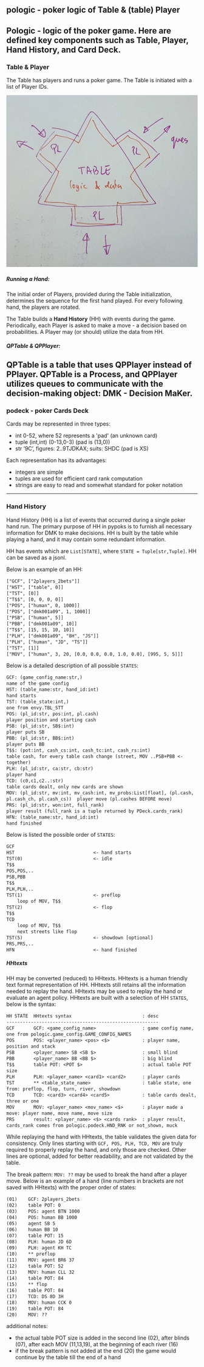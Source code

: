 ## pologic - poker logic of Table & (table) Player

Pologic - logic of the poker game.
Here are defined key components such as **Table**, **Player**, **Hand History**, and **Card Deck**.
---

### Table & Player

The Table has players and runs a poker game.
The Table is initiated with a list of Player IDs.

![](../images/table_players.png)

##### Running a Hand:

The initial order of Players, provided during the Table initialization,
determines the sequence for the first hand played.
For every following hand, the players are rotated.

The Table builds a **Hand History** (HH) with events during the game.
Periodically, each Player is asked to make a move - a decision based on probabilities.
A Player may (or should) utilize the data from HH.

##### QPTable & QPPlayer:

QPTable is a table that uses QPPlayer instead of PPlayer.
QPTable is a Process, and QPPlayer utilizes queues to communicate
with the decision-making object: DMK - Decision MaKer.
---

### podeck - poker Cards Deck

Cards may be represented in three types:
- int 0-52, where 52 represents a 'pad' (an unknown card)
- tuple (int,int) (0-13,0-3) (pad is (13,0))
- str ‘9C’, figures: 2..9TJDKAX; suits: SHDC (pad is XS)

Each representation has its advantages:
- integers are simple
- tuples are used for efficient card rank computation
- strings are easy to read and somewhat standard for poker notation
---

### Hand History

Hand History (HH) is a list of events that occurred during a single poker hand run.
The primary purpose of HH in pypoks is to furnish all necessary information for DMK to make decisions.
HH is built by the table while playing a hand, and it may contain some redundant information.

HH has events which are ```List[STATE]```, where ```STATE = Tuple[str,Tuple]```.
HH can be saved as a jsonl.

Below is an example of an HH:

    ["GCF", ["2players_2bets"]]
    ["HST", ["table", 0]]
    ["TST", [0]]
    ["T$$", [0, 0, 0, 0]]
    ["POS", ["human", 0, 1000]]
    ["POS", ["dmk001a09", 1, 1000]]
    ["PSB", ["human", 5]]
    ["PBB", ["dmk001a09", 10]]
    ["T$$", [15, 15, 10, 10]]
    ["PLH", ["dmk001a09", "8H", "JS"]]
    ["PLH", ["human", "JD", "TS"]]
    ["TST", [1]]
    ["MOV", ["human", 3, 20, [0.0, 0.0, 0.0, 1.0, 0.0], [995, 5, 5]]]

Below is a detailed description of all possible ```STATES```:

    GCF: (game_config_name:str,)                                                                    name of the game config
    HST: (table_name:str, hand_id:int)                                                              hand starts
    TST: (table_state:int,)                                                                         one from envy.TBL_STT
    POS: (pl_id:str, pos:int, pl.cash)                                                              player position and starting cash
    PSB: (pl_id:str, SB$:int)                                                                       player puts SB
    PBB: (pl_id:str, BB$:int)                                                                       player puts BB
    T$$: (pot:int, cash_cs:int, cash_tc:int, cash_rs:int)                                           table cash, for every table cash change (street, MOV ..PSB+PBB <- together)
    PLH: (pl_id:str, ca:str, cb:str)                                                                player hand
    TCD: (c0,c1,c2..:str)                                                                           table cards dealt, only new cards are shown
    MOV: (pl_id:str, mv:int, mv_cash:int, mv_probs:List[float], (pl.cash, pl.cash_ch, pl.cash_cs))  player move (pl.cashes BEFORE move)
    PRS: (pl_id:str, won:int, full_rank)                                                            player result (full_rank is a tuple returned by PDeck.cards_rank)
    HFN: (table_name:str, hand_id:int)                                                              hand finished

Below is listed the possible order of ```STATES```:
    
    GCF
    HST                             <- hand starts
    TST(0)                          <- idle
    T$$
    POS,POS,..
    PSB,PBB
    T$$
    PLH,PLH,..
    TST(1)                          <- preflop
        loop of MOV, T$$
    TST(2)                          <- flop
    T$$
    TCD
        loop of MOV, T$$
        next streets like flop
    TST(5)                          <- showdown [optional]
    PRS,PRS,..
    HFN                             <- hand finished

##### HHtexts

HH may be converted (reduced) to HHtexts. 
HHtexts is a human friendly text format representation of HH.
HHtexts still retains all the information needed to replay the hand.
HHtexts may be used to replay the hand or evaluate an agent policy.
HHtexts are built with a selection of HH ```STATES```, below is the syntax:

    HH STATE  HHtexts syntax                          : desc                                
    --------------------------------------------------------
    GCF       GCF: <game_config_name>                 : game config name, one from pologic.game_config.GAME_CONFIG_NAMES
    POS       POS: <player_name> <pos> <$>            : player name, position and stack
    PSB       <player_name> SB <SB $>                 : small blind
    PBB       <player_name> BB <BB $>                 : big blind
    T$$       table POT: <POT $>                      : actual table POT size
    PLH       PLH: <player_name> <card1> <card2>      : player cards
    TST       ** <table_state_name>                   : table state, one from: preflop, flop, turn, river, showdown
    TCD       TCD: <card3> <card4> <card5>            : table cards dealt, three or one
    MOV       MOV: <player_name> <mov_name> <$>       : player made a move: player name, move name, move size
    PRS       result: <player_name> <$> <cards rank>  : player result, cards_rank comes from pologic.podeck.HND_RNK or not_shown, muck

While replaying the hand with HHtexts, the table validates the given data for consistency.
Only lines starting with ```GCF, POS, PLH, TCD, MOV``` are truly required
to properly replay the hand, and only those are checked.
Other lines are optional, added for better readability, and are not validated by the table.

The break pattern: ```MOV: ??``` may be used to break the hand after a player move.
Below is an example of a hand (line numbers in brackets are not saved with HHtexts)
with the proper order of states:

    (01)    GCF: 2players_2bets
    (02)    table POT: 0
    (03)    POS: agent BTN 1000
    (04)    POS: human BB 1000
    (05)    agent SB 5
    (06)    human BB 10
    (07)    table POT: 15
    (08)    PLH: human JD 6D
    (09)    PLH: agent KH TC
    (10)    ** preflop
    (11)    MOV: agent BR6 37
    (12)    table POT: 52
    (13)    MOV: human CLL 32
    (14)    table POT: 84
    (15)    ** flop
    (16)    table POT: 84
    (17)    TCD: DS 8D 3H
    (18)    MOV: human CCK 0
    (19)    table POT: 84
    (20)    MOV: ??

additional notes:
- the actual table POT size is added in the second line (02), after blinds (07), after each MOV (11,13,19), at the beginning of each river (16)
- if the break pattern is not added at the end (20) the game would continue by the table till the end of a hand